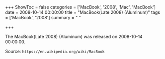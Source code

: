 +++
ShowToc = false
categories = ['MacBook', '2008', 'Mac', 'MacBook']
date = 2008-10-14 00:00:00
title = "MacBook(Late 2008) (Aluminum)"
tags = ['MacBook', '2008']
summary = " "

+++

The MacBook(Late 2008) (Aluminum) was released on 2008-10-14 00:00:00.

Source: `https://en.wikipedia.org/wiki/MacBook`


